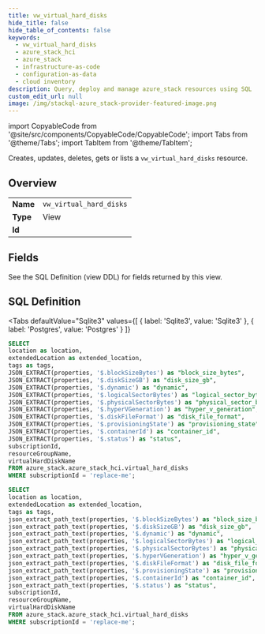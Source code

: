```yaml
--- 
title: vw_virtual_hard_disks
hide_title: false
hide_table_of_contents: false
keywords:
  - vw_virtual_hard_disks
  - azure_stack_hci
  - azure_stack
  - infrastructure-as-code
  - configuration-as-data
  - cloud inventory
description: Query, deploy and manage azure_stack resources using SQL
custom_edit_url: null
image: /img/stackql-azure_stack-provider-featured-image.png
---
```


import CopyableCode from '@site/src/components/CopyableCode/CopyableCode';
import Tabs from '@theme/Tabs';
import TabItem from '@theme/TabItem';

Creates, updates, deletes, gets or lists a <code>vw_virtual_hard_disks</code> resource.

## Overview
<table><tbody>
<tr><td><b>Name</b></td><td><code>vw_virtual_hard_disks</code></td></tr>
<tr><td><b>Type</b></td><td>View</td></tr>
<tr><td><b>Id</b></td><td><CopyableCode code="azure_stack.azure_stack_hci.vw_virtual_hard_disks" /></td></tr>
</tbody></table>

## Fields

See the SQL Definition (view DDL) for fields returned by this view.

## SQL Definition

<Tabs
defaultValue="Sqlite3"
values={[
{ label: 'Sqlite3', value: 'Sqlite3' },
{ label: 'Postgres', value: 'Postgres' }
]}
>
<TabItem value="Sqlite3">

```sql
SELECT
location as location,
extendedLocation as extended_location,
tags as tags,
JSON_EXTRACT(properties, '$.blockSizeBytes') as "block_size_bytes",
JSON_EXTRACT(properties, '$.diskSizeGB') as "disk_size_gb",
JSON_EXTRACT(properties, '$.dynamic') as "dynamic",
JSON_EXTRACT(properties, '$.logicalSectorBytes') as "logical_sector_bytes",
JSON_EXTRACT(properties, '$.physicalSectorBytes') as "physical_sector_bytes",
JSON_EXTRACT(properties, '$.hyperVGeneration') as "hyper_v_generation",
JSON_EXTRACT(properties, '$.diskFileFormat') as "disk_file_format",
JSON_EXTRACT(properties, '$.provisioningState') as "provisioning_state",
JSON_EXTRACT(properties, '$.containerId') as "container_id",
JSON_EXTRACT(properties, '$.status') as "status",
subscriptionId,
resourceGroupName,
virtualHardDiskName
FROM azure_stack.azure_stack_hci.virtual_hard_disks
WHERE subscriptionId = 'replace-me';
```

</TabItem>
<TabItem value="Postgres">

```sql
SELECT
location as location,
extendedLocation as extended_location,
tags as tags,
json_extract_path_text(properties, '$.blockSizeBytes') as "block_size_bytes",
json_extract_path_text(properties, '$.diskSizeGB') as "disk_size_gb",
json_extract_path_text(properties, '$.dynamic') as "dynamic",
json_extract_path_text(properties, '$.logicalSectorBytes') as "logical_sector_bytes",
json_extract_path_text(properties, '$.physicalSectorBytes') as "physical_sector_bytes",
json_extract_path_text(properties, '$.hyperVGeneration') as "hyper_v_generation",
json_extract_path_text(properties, '$.diskFileFormat') as "disk_file_format",
json_extract_path_text(properties, '$.provisioningState') as "provisioning_state",
json_extract_path_text(properties, '$.containerId') as "container_id",
json_extract_path_text(properties, '$.status') as "status",
subscriptionId,
resourceGroupName,
virtualHardDiskName
FROM azure_stack.azure_stack_hci.virtual_hard_disks
WHERE subscriptionId = 'replace-me';
```

</TabItem>
</Tabs>
